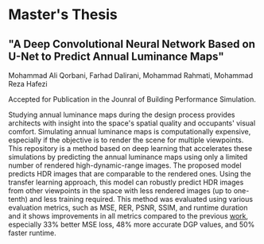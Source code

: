 # Master's Thesis
## "A Deep Convolutional Neural Network Based on U-Net to Predict Annual Luminance Maps"

Mohammad Ali Qorbani, Farhad Dalirani, Mohammad Rahmati, Mohammad Reza Hafezi

Accepted for Publication in the Jounral of Building Performance Simulation.

Studying annual luminance maps during the design process provides architects with insight 
into the space's spatial quality and occupants' visual comfort. Simulating annual luminance maps 
is computationally expensive, especially if the objective is to render the scene for multiple viewpoints. 
This repository is a method based on deep learning that accelerates these simulations by predicting 
the annual luminance maps using only a limited number of rendered high-dynamic-range images. 
The proposed model predicts HDR images that are comparable to the rendered ones.
Using the transfer learning approach, this model can robustly predict HDR images from other 
viewpoints in the space with less rendered images (up to one-tenth) and less training required.
This method was evaluated using various evaluation metrics, such as MSE, RER, PSNR, SSIM, 
and runtime duration and it shows improvements in all metrics compared to the previous 
[work](https://arxiv.org/abs/2009.09928), 
especially 33% better MSE loss, 48% more accurate DGP values, and 50% faster runtime.


